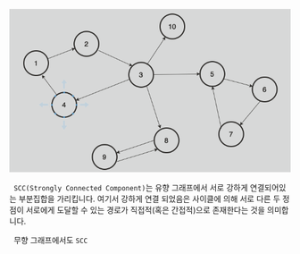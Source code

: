
![strongly connected components|600](../images/stronglyconnectedcomponents.png)

&nbsp;&nbsp;`SCC(Strongly Connected Component)`는 유향 그래프에서 서로 강하게 연결되어있는 부분집합을 가리킵니다. 여기서 강하게 연결 되었음은 사이클에 의해 서로 다른 두 정점이 서로에게 도달할 수 있는 경로가 직접적(혹은 간접적)으로 존재한다는 것을 의미합니다.

&nbsp;&nbsp;무향 그래프에서도 `SCC`